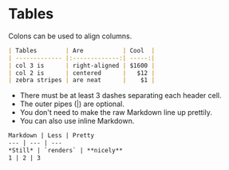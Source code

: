 # Tables

Colons can be used to align columns.

```markdown
| Tables        | Are           | Cool  |
| ------------- |:-------------:| -----:|
| col 3 is      | right-aligned | $1600 |
| col 2 is      | centered      |   $12 |
| zebra stripes | are neat      |    $1 |
```

- There must be at least 3 dashes separating each header cell.
- The outer pipes (|) are optional.
- You don't need to make the raw Markdown line up prettily.
- You can also use inline Markdown.

```markdown
Markdown | Less | Pretty
--- | --- | ---
*Still* | `renders` | **nicely**
1 | 2 | 3
```
